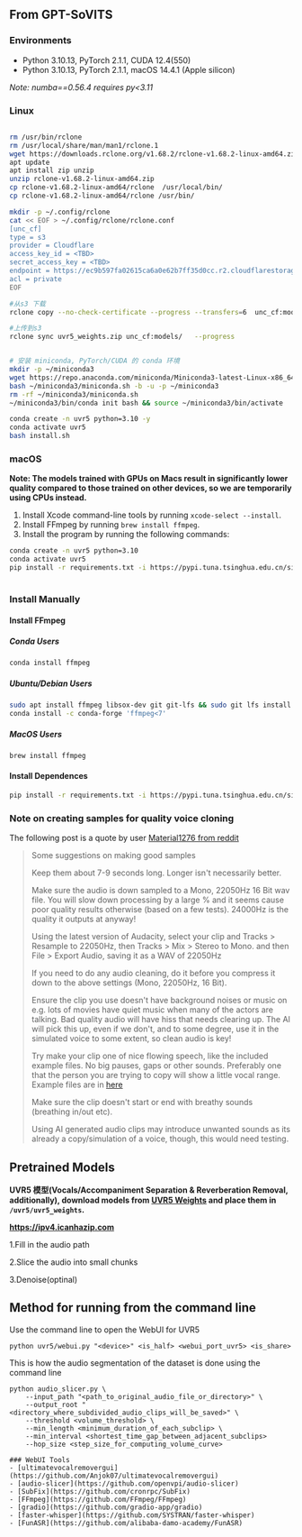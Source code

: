 From GPT-SoVITS
---

### Environments

- Python 3.10.13, PyTorch 2.1.1, CUDA 12.4(550)
- Python 3.10.13, PyTorch 2.1.1, macOS 14.4.1 (Apple silicon)

_Note: numba==0.56.4 requires py<3.11_

### Linux
```bash

rm /usr/bin/rclone
rm /usr/local/share/man/man1/rclone.1
wget https://downloads.rclone.org/v1.68.2/rclone-v1.68.2-linux-amd64.zip
apt update 
apt install zip unzip 
unzip rclone-v1.68.2-linux-amd64.zip
cp rclone-v1.68.2-linux-amd64/rclone  /usr/local/bin/
cp rclone-v1.68.2-linux-amd64/rclone /usr/bin/

mkdir -p ~/.config/rclone
cat << EOF > ~/.config/rclone/rclone.conf
[unc_cf]
type = s3
provider = Cloudflare
access_key_id = <TBD>
secret_access_key = <TBD>
endpoint = https://ec9b597fa02615ca6a0e62b7ff35d0cc.r2.cloudflarestorage.com
acl = private
EOF

#从s3 下载
rclone copy --no-check-certificate --progress --transfers=6  unc_cf:models/uvr5_weights.zip  ./

#上传到s3
rclone sync uvr5_weights.zip unc_cf:models/   --progress


# 安装 miniconda, PyTorch/CUDA 的 conda 环境
mkdir -p ~/miniconda3
wget https://repo.anaconda.com/miniconda/Miniconda3-latest-Linux-x86_64.sh -O ~/miniconda3/miniconda.sh
bash ~/miniconda3/miniconda.sh -b -u -p ~/miniconda3
rm -rf ~/miniconda3/miniconda.sh
~/miniconda3/bin/conda init bash && source ~/miniconda3/bin/activate

conda create -n uvr5 python=3.10 -y
conda activate uvr5
bash install.sh
```

### macOS

**Note: The models trained with GPUs on Macs result in significantly lower quality compared to those trained on other devices, so we are temporarily using CPUs instead.**

1. Install Xcode command-line tools by running `xcode-select --install`.
2. Install FFmpeg by running `brew install ffmpeg`.
3. Install the program by running the following commands:

```bash
conda create -n uvr5 python=3.10
conda activate uvr5
pip install -r requirements.txt -i https://pypi.tuna.tsinghua.edu.cn/simple
 
```

### Install Manually

#### Install FFmpeg

##### Conda Users

```bash
conda install ffmpeg
```

##### Ubuntu/Debian Users

```bash
sudo apt install ffmpeg libsox-dev git git-lfs && sudo git lfs install
conda install -c conda-forge 'ffmpeg<7'
```

##### MacOS Users
```bash
brew install ffmpeg
```

#### Install Dependences

```bash
pip install -r requirements.txt -i https://pypi.tuna.tsinghua.edu.cn/simple

```

### Note on creating samples for quality voice cloning

The following post is a quote by user [Material1276 from reddit](https://www.reddit.com/r/Oobabooga/comments/1807tsl/comment/ka5l8w9/?share_id=_5hh4KJTXrEOSP0hR0hCK&utm_content=2&utm_medium=android_app&utm_name=androidcss&utm_source=share&utm_term=1)

> Some suggestions on making good samples
>
> Keep them about 7-9 seconds long. Longer isn't necessarily better.
>
> Make sure the audio is down sampled to a Mono, 22050Hz 16 Bit wav file. You will slow down processing by a large % and it seems cause poor quality results otherwise (based on a few tests). 24000Hz is the quality it outputs at anyway!
>
> Using the latest version of Audacity, select your clip and Tracks > Resample to 22050Hz, then Tracks > Mix > Stereo to Mono. and then File > Export Audio, saving it as a WAV of 22050Hz
>
> If you need to do any audio cleaning, do it before you compress it down to the above settings (Mono, 22050Hz, 16 Bit).
>
> Ensure the clip you use doesn't have background noises or music on e.g. lots of movies have quiet music when many of the actors are talking. Bad quality audio will have hiss that needs clearing up. The AI will pick this up, even if we don't, and to some degree, use it in the simulated voice to some extent, so clean audio is key!
>
> Try make your clip one of nice flowing speech, like the included example files. No big pauses, gaps or other sounds. Preferably one that the person you are trying to copy will show a little vocal range. Example files are in [here](https://github.com/oobabooga/text-generation-webui/tree/main/extensions/coqui_tts/voices)
>
> Make sure the clip doesn't start or end with breathy sounds (breathing in/out etc).
>
> Using AI generated audio clips may introduce unwanted sounds as its already a copy/simulation of a voice, though, this would need testing.

## Pretrained Models
**UVR5 模型(Vocals/Accompaniment Separation & Reverberation Removal, additionally), download models from [UVR5 Weights](https://huggingface.co/Delik/uvr5_weights) and place them in `/uvr5/uvr5_weights`.**

**https://ipv4.icanhazip.com**

1.Fill in the audio path

2.Slice the audio into small chunks

3.Denoise(optinal)

## Method for running from the command line
Use the command line to open the WebUI for UVR5
```
python uvr5/webui.py "<device>" <is_half> <webui_port_uvr5> <is_share>
```
<!-- If you can't open a browser, follow the format below for UVR processing,This is using mdxnet for audio processing
```
python mdxnet.py --model --input_root --output_vocal --output_ins --agg_level --format --device --is_half_precision
``` -->
This is how the audio segmentation of the dataset is done using the command line
```
python audio_slicer.py \
    --input_path "<path_to_original_audio_file_or_directory>" \
    --output_root "<directory_where_subdivided_audio_clips_will_be_saved>" \
    --threshold <volume_threshold> \
    --min_length <minimum_duration_of_each_subclip> \
    --min_interval <shortest_time_gap_between_adjacent_subclips> 
    --hop_size <step_size_for_computing_volume_curve>

### WebUI Tools
- [ultimatevocalremovergui](https://github.com/Anjok07/ultimatevocalremovergui)
- [audio-slicer](https://github.com/openvpi/audio-slicer)
- [SubFix](https://github.com/cronrpc/SubFix)
- [FFmpeg](https://github.com/FFmpeg/FFmpeg)
- [gradio](https://github.com/gradio-app/gradio)
- [faster-whisper](https://github.com/SYSTRAN/faster-whisper)
- [FunASR](https://github.com/alibaba-damo-academy/FunASR)
